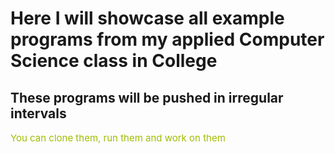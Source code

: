 <h1>Here I will showcase all example programs from my applied Computer Science class in College</h1>
<h2>These programs will be pushed in irregular intervals</h2>

<div style="color: #a1bc00; font-size: 15px; margin-top: 10px;">You can clone them, run them and work on them</div>

